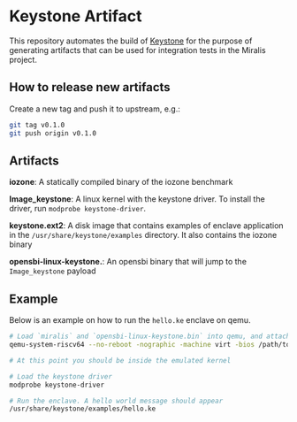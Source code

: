 # Keystone Artifact

This repository automates the build of [Keystone](https://keystone-enclave.org/) for the purpose of generating artifacts that can be used for integration tests in the Miralis project.

## How to release new artifacts

Create a new tag and push it to upstream, e.g.:

```sh
git tag v0.1.0
git push origin v0.1.0
```

## Artifacts

**iozone**: A statically compiled binary of the iozone benchmark

**Image_keystone**: A linux kernel with the keystone driver. To install the driver, run `modprobe keystone-driver`.

**keystone.ext2**: A disk image that contains examples of enclave application in the `/usr/share/keystone/examples` directory. It also contains the iozone binary

**opensbi-linux-keystone.**: An opensbi binary that will jump to the `Image_keystone` payload


## Example
Below is an example on how to run the `hello.ke` enclave on qemu.


```sh
# Load `miralis` and `opensbi-linux-keystone.bin` into qemu, and attach the `keystone.ext2` disk image.
qemu-system-riscv64 --no-reboot -nographic -machine virt -bios /path/to/miralis.img -device loader,file=/path/to/opensbi-linux-keystone.bin,addr=0x80200000,force-raw=on -smp 1 -drive file=path/to/keystone.ext2,format=raw,id=hd0 -device virtio-blk-device,drive=hd0 -device virtio-net-device

# At this point you should be inside the emulated kernel

# Load the keystone driver
modprobe keystone-driver

# Run the enclave. A hello world message should appear
/usr/share/keystone/examples/hello.ke

```
